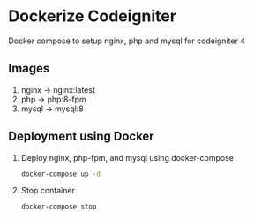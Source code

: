 # Dockerize Codeigniter
Docker compose to setup nginx, php and mysql for codeigniter 4

## Images
1. nginx → nginx:latest
2. php → php:8-fpm
3. mysql → mysql:8

## Deployment using Docker
1. Deploy nginx, php-fpm, and mysql using docker-compose
    ```bash
    docker-compose up -d
    ```
2. Stop container
    ```bash
    docker-compose stop
    ```

